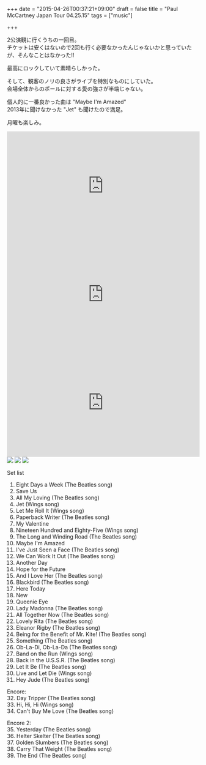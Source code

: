 +++
date = "2015-04-26T00:37:21+09:00"
draft = false
title = "Paul McCartney Japan Tour 04.25.15"
tags = ["music"]

+++

<!--more-->

2公演観に行くうちの一回目。  
チケットは安くはないので2回も行く必要なかったんじゃないかと思っていたが、そんなことはなかった!!

最高にロックしていて素晴らしかった。

そして、観客のノリの良さがライブを特別なものにしていた。  
会場全体からのポールに対する愛の強さが半端じゃない。  

個人的に一番良かった曲は "Maybe I'm Amazed"  
2013年に聞けなかった "Jet" も聞けたので満足。  

月曜も楽しみ。

<style>.embed-container { position: relative; padding-bottom: 56.25%; height: 0; overflow: hidden; max-width: 100%; } .embed-container iframe, .embed-container object, .embed-container embed { position: absolute; top: 0; left: 0; width: 100%; height: 100%; }</style><div class='embed-container'><iframe src='http://www.youtube.com/embed/fOH7BCfY9DM' frameborder='0' allowfullscreen></iframe></div>

<style>.embed-container { position: relative; padding-bottom: 56.25%; height: 0; overflow: hidden; max-width: 100%; } .embed-container iframe, .embed-container object, .embed-container embed { position: absolute; top: 0; left: 0; width: 100%; height: 100%; }</style><div class='embed-container'><iframe src='http://www.youtube.com/embed/4qZsGnIoqug' frameborder='0' allowfullscreen></iframe></div>

<style>.embed-container { position: relative; padding-bottom: 56.25%; height: 0; overflow: hidden; max-width: 100%; } .embed-container iframe, .embed-container object, .embed-container embed { position: absolute; top: 0; left: 0; width: 100%; height: 100%; }</style><div class='embed-container'><iframe src='http://www.youtube.com/embed/dEyx7H1YXaA' frameborder='0' allowfullscreen></iframe></div>

<img src="/images/paul-01.jpg" class="image">

<img src="/images/paul-02.jpg" class="image">

<img src="/images/paul-03.jpg" class="image">

Set list  
1.  Eight Days a Week (The Beatles song)  
2.  Save Us  
3.  All My Loving (The Beatles song)  
4.  Jet (Wings song)  
5.  Let Me Roll It (Wings song)  
6.  Paperback Writer (The Beatles song)  
7.  My Valentine  
8.  Nineteen Hundred and Eighty-Five (Wings song)  
9.  The Long and Winding Road (The Beatles song)  
10. Maybe I'm Amazed  
11. I've Just Seen a Face (The Beatles song)  
12. We Can Work It Out (The Beatles song)  
13. Another Day  
14. Hope for the Future  
15. And I Love Her (The Beatles song)  
16. Blackbird (The Beatles song)  
17. Here Today  
18. New  
19. Queenie Eye  
20. Lady Madonna (The Beatles song)  
21. All Together Now (The Beatles song)  
22. Lovely Rita (The Beatles song)  
23. Eleanor Rigby (The Beatles song)  
24. Being for the Benefit of Mr. Kite! (The Beatles song)  
25. Something (The Beatles song)  
26. Ob-La-Di, Ob-La-Da (The Beatles song)  
27. Band on the Run (Wings song)  
28. Back in the U.S.S.R. (The Beatles song)  
29. Let It Be (The Beatles song)  
30. Live and Let Die (Wings song)  
31. Hey Jude (The Beatles song)  

Encore:  
32. Day Tripper (The Beatles song)  
33. Hi, Hi, Hi (Wings song)  
34. Can't Buy Me Love (The Beatles song)  

Encore 2:  
35. Yesterday (The Beatles song)  
36. Helter Skelter (The Beatles song)  
37. Golden Slumbers (The Beatles song)  
38. Carry That Weight (The Beatles song)  
39. The End (The Beatles song)  
